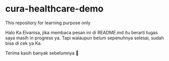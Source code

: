 # cura-healthcare-demo
This repository for learning purpose only

Halo Ka Elvanisa, jika membaca pesan ini di README.md
itu berarti tugas saya masih in progress ya.
Tapi walaupun belum sepenuhnya selesai, sudah bisa di cek ya Ka.

Terima kasih banyak sebelumnya 🙏

